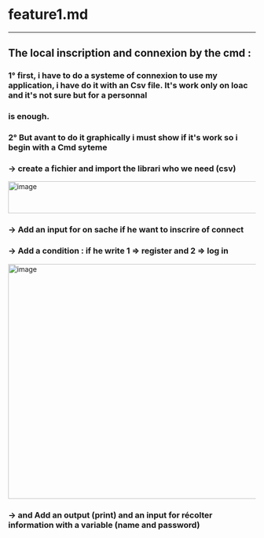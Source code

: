 # feature1.md 

---

## The local inscription and connexion by the cmd : 

### 1° first, i have to do a systeme of connexion to use my application, i have do it with an Csv file. It's work only on loac and it's not sure but for a personnal  
### is enough.


### 2° But avant to do it graphically i must show if it's work so i begin with a Cmd syteme 
###    -> create a fichier and import the librari who we need (csv)

<img width="1247" height="65" alt="image" src="https://github.com/user-attachments/assets/088b1903-8daf-4ea8-8325-72578d2aca37" />

###    -> Add an input for on sache if he want to inscrire of connect
###    -> Add a condition : if he write 1 => register and 2 => log in

<img width="1248" height="477" alt="image" src="https://github.com/user-attachments/assets/00c9716d-b9b7-4a5b-bc82-12f09ce832dd" />

###    -> and Add an output (print) and an input for récolter information with a variable (name and password)
 
